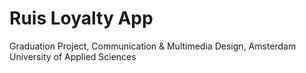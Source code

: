 # Ruis Loyalty App
Graduation Project, Communication &amp; Multimedia Design, Amsterdam University of Applied Sciences
